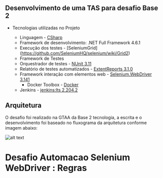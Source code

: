 ﻿## Desenvolvimento de uma TAS para desafio Base 2 

- Tecnologias utilizadas no Projeto

	- Linguagem		- [CSharp](https://docs.microsoft.com/pt-br/dotnet/csharp/ "CSharp")
	- Framework de desenvolvimento: .NET Full Framework 4.6.1
	- Execução dos testes - [SeleniumGrid] (https://github.com/SeleniumHQ/selenium/wiki/Grid2)
	- Framework de Testes
	- Orquestrador de testes - [NUnit 3.11](https://github.com/nunit/nunit "NUnit 3.11")
	- Relatório de testes automatizados - [ExtentReports 3.1.0](http://extentreports.com/docs/versions/3/net/ "ExtentReports 3.1.0")
	- Framework interação com elementos web - [Selenium.WebDriver 3.141](https://www.seleniumhq.org/download/ "Selenium.WebDriver") 
        - Docker Toolbox - [Docker](https://docs.docker.com/toolbox/toolbox_install_windows/)
	- Jenkins - [jenkins:lts 2.204.2](https://hub.docker.com/r/jenkins/jenkins)


## Arquitetura

O desafio foi realizado na GTAA da Base 2 tecnologia, a escrita e o desenvolvimento foi baseado no fluxograma da arquitetura conforme imagem abaixo:

![alt text](https://i.imgur.com/wexOWJF.png)

# Desafio Automacao Selenium WebDriver : Regras
